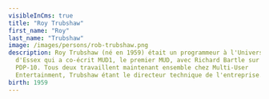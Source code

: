 ```yaml
---
visibleInCms: true
title: "Roy Trubshaw"
first_name: "Roy"
last_name: "Trubshaw"
image: /images/persons/rob-trubshaw.png
description: Roy Trubshaw (né en 1959) était un programmeur à l'Université
  d'Essex qui a co-écrit MUD1, le premier MUD, avec Richard Bartle sur un DEC
  PDP-10. Tous deux travaillent maintenant ensemble chez Multi-User
  Entertainment, Trubshaw étant le directeur technique de l'entreprise.
birth: 1959
---
```

